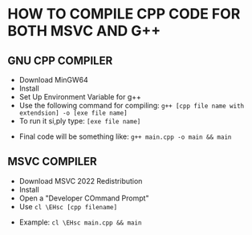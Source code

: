 # HOW TO COMPILE CPP CODE FOR BOTH MSVC AND G++

## GNU CPP COMPILER
 - Download MinGW64
 - Install
 - Set Up Environment Variable for g++
 - Use the following command for compiling:
  `g++ [cpp file name with extendsion] -o [exe file name]`
  - To run it si,ply type:
  `[exe file name]`

  * Final code will be something like:
  `g++ main.cpp -o main && main`


## MSVC COMPILER
 - Download MSVC 2022 Redistribution
 - Install
 - Open a "Developer COmmand Prompt"
 - Use `cl \EHsc [cpp filename]`

 * Example:
 `cl \EHsc main.cpp && main`